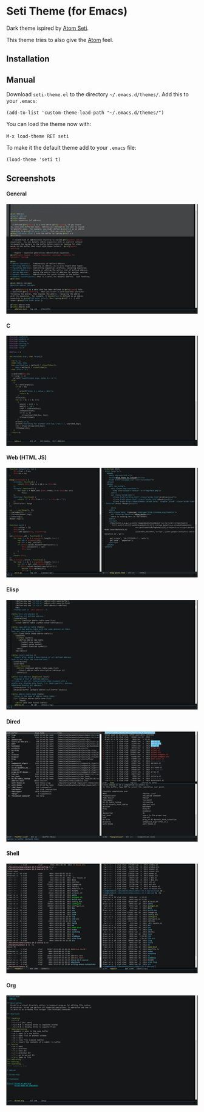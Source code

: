 Seti Theme (for Emacs)
======================

Dark theme ispired by [Atom Seti](https://github.com/jesseweed/seti-ui).

This theme tries to also give the [Atom](https://github.com/atom/atom) feel.

Installation
-----------

## Manual

Download `seti-theme.el` to the directory `~/.emacs.d/themes/`. Add this to your
`.emacs`:

```elisp
(add-to-list 'custom-theme-load-path "~/.emacs.d/themes/")
```

You can load the theme now with:

`M-x load-theme RET seti`

To make it the default theme add to your `.emacs` file:

```elisp
(load-theme 'seti t)
```

Screenshots
-----------

#### General
![General](/img/seti-general.png)
#### C
![C](/img/seti-c.png)
#### Web (HTML JS)
![Web](/img/seti-web.png)
#### Elisp
![Elisp](/img/seti-elisp.png)
#### Dired
![Dired](/img/seti-dired.png)
#### Shell
![Shell](/img/seti-shell.png)
#### Org
![Org](/img/seti-org.png)
